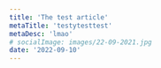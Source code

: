 ```yaml
---
title: 'The test article'
metaTitle: 'testytesttest'
metaDesc: 'lmao'
# socialImage: images/22-09-2021.jpg
date: '2022-09-10'
---
```


